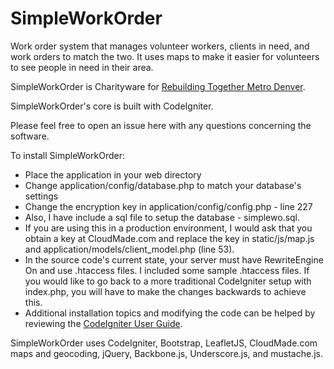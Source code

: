 SimpleWorkOrder
===============

Work order system that manages volunteer workers, clients in need, and work orders to match the two. It uses maps to make it easier for volunteers to see people in need in their area.

SimpleWorkOrder is Charityware for [Rebuilding Together Metro Denver](https://www.coloradogives.org/rebuildingtogether/overview).

SimpleWorkOrder's core is built with CodeIgniter.

Please feel free to open an issue here with any questions concerning the software.

To install SimpleWorkOrder:
- Place the application in your web directory
- Change application/config/database.php to match your database's settings
- Change the encryption key in application/config/config.php - line 227
- Also, I have include a sql file to setup the database - simplewo.sql.
- If you are using this in a production environment, I would ask that you obtain a key at CloudMade.com and replace the key in static/js/map.js and application/models/client_model.php (line 53).
- In the source code's current state, your server must have RewriteEngine On and use .htaccess files. I included some sample .htaccess files. If you would like to go back to a more traditional CodeIgniter setup with index.php, you will have to make the changes backwards to achieve this.
- Additional installation topics and modifying the code can be helped by reviewing the [CodeIgniter User Guide](http://ellislab.com/codeigniter/user-guide/).


SimpleWorkOrder uses CodeIgniter, Bootstrap, LeafletJS, CloudMade.com maps and geocoding, jQuery, Backbone.js, Underscore.js, and mustache.js.